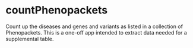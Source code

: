 # countPhenopackets
Count up the diseases and genes and variants as listed in a collection of Phenopackets. This is a one-off app
intended to extract data needed for a supplemental table.
